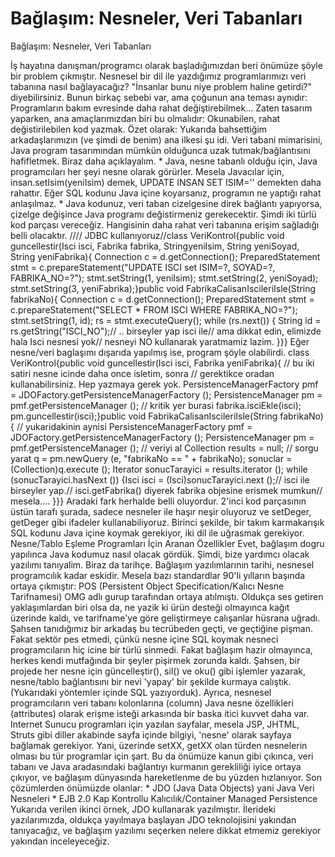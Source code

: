 # Bağlaşım: Nesneler, Veri Tabanları


Bağlaşım: Nesneler, Veri Tabanları



 İş hayatına danışman/programcı olarak başladığımızdan beri önümüze şöyle bir problem çıkmıştır. Nesnesel bir dil ile yazdığımız  programlarımızı veri tabanına nasıl bağlayacağız?               "İnsanlar bunu niye problem haline getirdi?" diyebilirsiniz. Bunun birkaç sebebi var, ama çoğunun ana teması aynıdır: Programların bakım evresinde daha rahat değiştirebilmek... Zaten tasarım yaparken, ana amaçlarımızdan biri bu olmalıdır: Okunabilen, rahat değistirilebilen kod yazmak. Özet olarak: Yukarıda bahsettiğim arkadaşlarımızın (ve şimdi de benim) ana ilkesi şu idi. Veri tabani mimarisini, Java program  tasarımından mümkün olduğunca uzak tutmak/bağlantısını hafifletmek. Biraz daha açıklayalım.              * Java, nesne tabanlı olduğu için, Java programcıları her şeyi nesne olarak görürler. Mesela Javacılar için, insan.setIsim(yeniIsim) demek, UPDATE INSAN SET ISIM='' demekten daha rahattır. Eğer SQL kodunu Java içine koyarsanız, programın ne yaptığı rahat anlaşılmaz.    * Java kodunuz, veri taban cizelgesine direk bağlantı yapıyorsa, çizelge değişince Java programı değistirmeniz gerekecektir.              Şimdi iki türlü kod parçası vereceğiz. Hangisinin daha rahat veri tabanına erişim sağladığı belli olacaktır.               //// JDBC kullanıyoruz//class VeriKontrol{public void guncellestir(Isci isci, Fabrika fabrika, StringyeniIsim, String yeniSoyad, String yeniFabrika){ Connection c = d.getConnection(); PreparedStatement stmt = c.prepareStatement("UPDATE ISCI set ISIM=?, SOYAD=?, FABRIKA_NO=?"); stmt.setString(1, yeniIsim); stmt.setString(2, yeniSoyad); stmt.setString(3, yeniFabrika);}public void FabrikaCalisanIscileriIsle(String fabrikaNo){ Connection c = d.getConnection(); PreparedStatement stmt = c.prepareStatement("SELECT * FROM ISCI WHERE FABRIKA_NO=?"); stmt.setString(1, id); rs = stmt.executeQuery(); while (rs.next()) {    String id = rs.getString("ISCI_NO");// .. birseyler yap isci ile// ama dikkat edin, elimizde hala Isci nesnesi yok// nesneyi NO kullanarak yaratmamiz lazim. }}}              Eğer nesne/veri baglaşımı dışarıda yapılmış ise, program şöyle olabilirdi.                class VeriKontrol{public void guncellestir(Isci isci, Fabrika yeniFabrika){  // bu iki satiri nesne icinde daha once isletim, sonra  // gerektikce oradan kullanabilirsiniz. Hep yazmaya gerek yok.  PersistenceManagerFactory pmf = JDOFactory.getPersistenceManagerFactory ();  PersistenceManager pm = pmf.getPersistenceManager ();  // kritik yer burasi  fabrika.isciEkle(isci);  pm.guncellestir(isci);}public void FabrikaCalisanIscileriIsle(String fabrikaNo){  // yukaridakinin aynisi  PersistenceManagerFactory pmf = JDOFactory.getPersistenceManagerFactory ();  PersistenceManager pm = pmf.getPersistenceManager ();  // veriyi al  Collection results = null;  // sorgu yarat  q = pm.newQuery (e, "fabrikaNo == " + fabrikaNo);  sonuclar = (Collection)q.execute ();  Iterator sonucTarayici = results.iterator ();  while (sonucTarayici.hasNext ())  {Isci isci = (Isci)sonucTarayici.next ();// isci ile birseyler yap.// isci.getFabrika() diyerek fabrika objesine erismek mumkun// mesela....  }}}              Aradaki fark herhalde belli oluyordur. 2'inci kod parçasının üstün tarafı şurada, sadece nesneler ile haşır neşir oluyoruz ve setDeger, getDeger gibi ifadeler kullanabiliyoruz. Birinci şekilde, bir takım karmakarışık SQL kodunu Java içine koymak gerekiyor, iki dil ile uğrasmak gerekiyor.          Nesne/Tablo Eşleme Programları İçin Aranan Özellikler          Evet, bağlaşım dogru yapılınca Java kodumuz nasıl olacak gördük. Şimdi, bize yardımcı olacak yazılımı tanıyalim. Biraz da tarihçe.               Bağlaşım yazılımlarının tarihi, nesnesel programcılık kadar eskidir. Mesela bazı standardlar 90'li yılların başında ortaya  çıkmıştır: POS (Persistent Object Specification/Kalıcı Nesne Tarifnamesi) OMG adlı gurup tarafından ortaya atılmıştı. Oldukça ses getiren yaklaşımlardan biri olsa da, ne yazik ki ürün desteği olmayınca kağıt üzerinde kaldı, ve tarifname'ye göre geliştirmeye calışanlar hüsrana uğradı. Şahsen tanıdığımız bir arkadaş bu tecrübeden geçti, ve geçtiğine pişman.               Fakat sektör pes etmedi, çünkü nesne içine SQL koymak nesneci programcıların hiç icine bir türlü sinmedi. Fakat bağlaşım hazir olmayınca, herkes kendi mutfağında bir şeyler pişirmek zorunda kaldı. Şahsen, bir projede her nesne için güncelleştir(), sil() ve oku() gibi işlemler yazarak, nesne/tablo bağlantısını bir nevi 'yapay' bir şekilde kurmaya calıştık. (Yukarıdaki yöntemler içinde SQL yazıyorduk).               Ayrıca, nesnesel programcıların veri tabanı kolonlarına (column) Java nesne özellikleri  (attributes) olarak erişme isteği arkasında bir baska itici kuvvet daha var. Internet Sunucu programları için yazılan sayfalar, mesela JSP, JHTML, Struts gibi diller akabinde sayfa içinde bilgiyi, 'nesne' olarak sayfaya bağlamak gerekiyor. Yani, üzerinde setXX, getXX olan türden nesnelerin olması bu tür programlar için şart. Bu da önümüze kanun gibi çıkınca, veri tabanı ve Java aradasındaki bağlantıyı kurmanın gerekliliği iyice ortaya çıkıyor, ve bağlaşım dünyasında hareketlenme de bu yüzden hızlanıyor.               Son çözümlerden önümüzde olanlar:              * JDO (Java Data Objects) yani Java Veri Nesneleri   * EJB 2.0 Kap Kontrollu Kalıcılık/Container Managed Persistence            Yukarıda verilen ikinci örnek, JDO kullanarak yazılmıştır.             İlerideki yazılarımızda, oldukça yayılmaya başlayan JDO teknolojisini yakından tanıyacağız, ve bağlaşım yazılımı seçerken nelere dikkat etmemiz gerekiyor yakından inceleyeceğiz.





